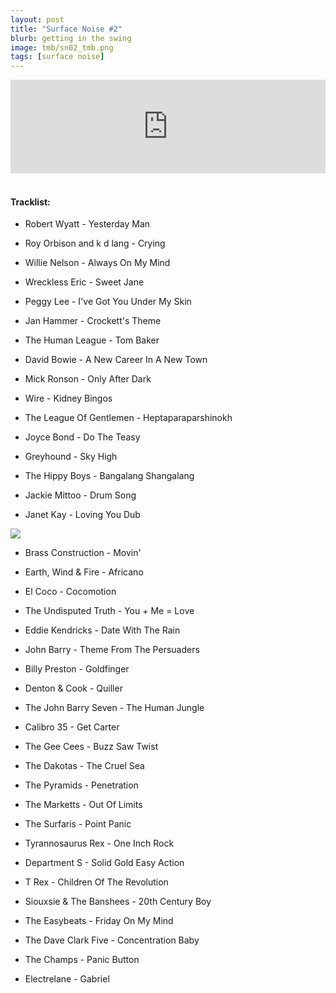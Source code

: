 ```yaml
---
layout: post
title: "Surface Noise #2"
blurb: getting in the swing
image: tmb/sn02_tmb.png
tags: [surface noise]
---
```



<iframe scrolling="no" id="hearthis_at_track_3028720" width="100%" height="150" src="https://hearthis.at/embed/3028720/transparent_black/?hcolor=&color=&style=2&block_size=2&block_space=1&background=1&waveform=0&cover=0&autoplay=0&css=" frameborder="0" allowtransparency allow="autoplay"><p>Listen to <a href="https://hearthis.at/zerocc/surface-noise-2-20717/" target="_blank">Surface Noise #2 (20/7/17)</a> <span>by</span><a href="https://hearthis.at/zerocc/" target="_blank" >Zero</a> <span>on</span> <a href="https://hearthis.at/" target="_blank">hearthis.at</a></p></iframe>
&nbsp;

#### Tracklist:

- Robert Wyatt - Yesterday Man
- Roy Orbison and k d lang - Crying
- Willie Nelson - Always On My Mind
- Wreckless Eric - Sweet Jane
- Peggy Lee - I've Got You Under My Skin

- Jan Hammer - Crockett's Theme
- The Human League - Tom Baker
- David Bowie - A New Career In A New Town
- Mick Ronson - Only After Dark
- Wire - Kidney Bingos
- The League Of Gentlemen - Heptaparaparshinokh

- Joyce Bond - Do The Teasy
- Greyhound - Sky High
- The Hippy Boys - Bangalang Shangalang
- Jackie Mittoo - Drum Song
- Janet Kay - Loving You Dub

![](https://lh3.googleusercontent.com/c0QtTZFZ5JhcMO7LtlB932GkZ0_NknU2mMZmYXQZK7WZ2Ek8iqRkTr0JkhLyo2W-pG7mYqdMMMwu_ly5x9cNUZU64uFyq_GK7cXSjFg1gEErtzu8DYpNlSFf_5WyvZdVMtvRPTsQ6zaMvntGoVHTUeAPvsBj_hL-Wf6LCR795KOZXWkGoMiPkml9f6cbPWp6Bkm_7f2pTJG8Yi82QS5mQLjT-DxdyShXcQeFJwN05cczBpsCEmSlpUUSJulEhCiBjoizzTmjAaw5AyPr6NKTxIPt1aJ9BITyCTPZQYn8XuXnvRxzjr6RKcz-WQXMSf0LFZu6_muuBXUcclUG1o2ceQiKu4QiKPur-UlxXBrMGAZ9d6WqgvPNojVeJX64bvCdrlbUff8l5ZcnpBx8LxECrtJZ09XlA01xWyvz50meu3mshogbxAzwEjy5v3_xVd2jVj2n6Ajt0Or79JGvGqQbRBa4vsooRd86FqkHiWkD2V3oyk5xhXZczJwySCNkePKlgn3GwX0bril5eW2VvccUUXhqdFx2M3LgQaAZY24wSnRIdcJeMz7T3nEysRSnUrDnzROXY6Clv3aUuQj9VFrsXSTCYiok_489qpSoLR9zirXSW4Phzc5Rk-oXl-M7pZznO0by4ZBzLxjBnpcz6qdqdQ4K=s500-no)

- Brass Construction - Movin'
- Earth, Wind & Fire - Africano
- El Coco - Cocomotion
- The Undisputed Truth - You + Me = Love
- Eddie Kendricks - Date With The Rain

- John Barry - Theme From The Persuaders
- Billy Preston - Goldfinger
- Denton & Cook - Quiller
- The John Barry Seven - The Human Jungle
- Calibro 35 - Get Carter

- The Gee Cees - Buzz Saw Twist
- The Dakotas - The Cruel Sea
- The Pyramids - Penetration
- The Marketts - Out Of Limits
- The Surfaris - Point Panic

- Tyrannosaurus Rex - One Inch Rock
- Department S - Solid Gold Easy Action
- T Rex - Children Of The Revolution
- Siouxsie & The Banshees - 20th Century Boy

- The Easybeats - Friday On My Mind
- The Dave Clark Five - Concentration Baby
- The Champs - Panic Button

- Electrelane - Gabriel
